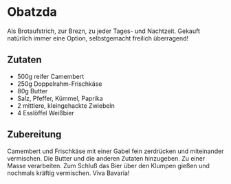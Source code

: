 # Obatzda

Als Brotaufstrich, zur Brezn, zu jeder Tages- und Nachtzeit. Gekauft natürlich immer eine Option, selbstgemacht freilich überragend!

## Zutaten

* 500g reifer Camembert
* 250g Doppelrahm-Frischkäse
* 80g Butter
* Salz, Pfeffer, Kümmel, Paprika
* 2 mittlere, kleingehackte Zwiebeln
* 4 Esslöffel Weißbier

## Zubereitung

Camembert und Frischkäse mit einer Gabel fein zerdrücken und miteinander vermischen. Die Butter und die anderen Zutaten hinzugeben. Zu einer Masse verarbeiten. Zum Schluß das Bier über den Klumpen gießen und nochmals kräftig vermischen. Viva Bavaria!
